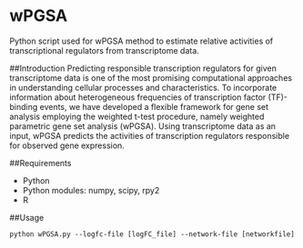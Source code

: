 # wPGSA
Python script used for wPGSA method to estimate relative activities of transcriptional regulators from transcriptome data.

##Introduction
Predicting responsible transcription regulators for given transcriptome data is one of the most promising computational approaches in understanding cellular processes and characteristics. To incorporate information about heterogeneous frequencies of transcription factor (TF)-binding events, we have developed a flexible framework for gene set analysis employing the weighted t-test procedure, namely weighted parametric gene set analysis (wPGSA). Using transcriptome data as an input, wPGSA predicts the activities of transcription regulators responsible for observed gene expression.

##Requirements

- Python
- Python modules: numpy, scipy, rpy2
- R

##Usage

`python wPGSA.py --logfc-file [logFC_file] --network-file [networkfile]`
